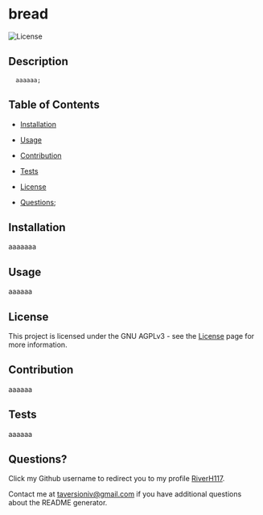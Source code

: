 # bread
      
      
![License](https://img.shields.io/static/v1?label=license&message=GNU+AGPLv3&color=orange)

      
      
## Description
      aaaaaa;
      
      
## Table of Contents
      
      
* [Installation](#installation)
      
* [Usage](#usage)
      
* [Contribution](#contribution)
      
* [Tests](#tests)
      
* [License](#license)
      
* [Questions](#questions);
      
      
## Installation 

      
 aaaaaaa
      
      
## Usage
      
aaaaaa
      
      
## License
      
 This project is licensed under the GNU AGPLv3 - see the [License](https://choosealicense.com/licenses/gpl-3.0/) page for more information.
      
      
## Contribution
      
aaaaaa

      
## Tests
      
aaaaaa

    
      
## Questions?
      
 Click my Github username to redirect you to my profile [RiverH117](https://github.com/RiverH117).
      
 Contact me at taversioniv@gmail.com if you have additional questions about the README generator.
    
    